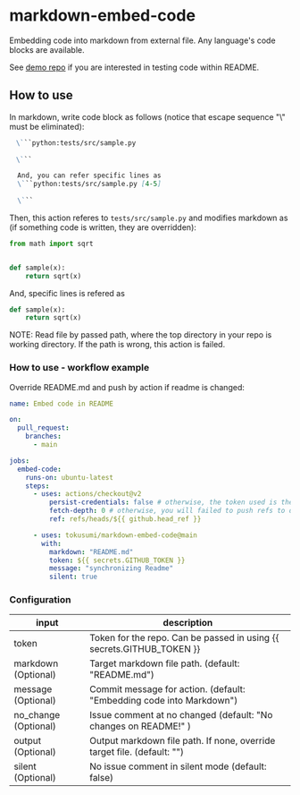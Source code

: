 # markdown-embed-code

Embedding code into markdown from external file.
Any language's code blocks are available.

See [demo repo](https://github.com/tokusumi/readme-code-testing) if you are interested in testing code within README.

## How to use

In markdown, write code block as follows (notice that escape sequence "\\" must be eliminated):

```markdown
　\```python:tests/src/sample.py
 
　\```

  And, you can refer specific lines as
  \```python:tests/src/sample.py [4-5]
  
  \```
```

Then, this action referes to `tests/src/sample.py` and modifies markdown as (if something code is written, they are overridden):

```python:tests/src/sample.py
from math import sqrt


def sample(x):
    return sqrt(x)

```

And, specific lines is refered as

```python:tests/src/sample.py [4-5]
def sample(x):
    return sqrt(x)
```

NOTE: Read file by passed path, where the top directory in your repo is working directory. If the path is wrong, this action is failed.

### How to use - workflow example

Override README.md and push by action if readme is changed:

```yaml
name: Embed code in README

on:
  pull_request:
    branches:
      - main

jobs:
  embed-code:
    runs-on: ubuntu-latest
    steps:
      - uses: actions/checkout@v2
          persist-credentials: false # otherwise, the token used is the GITHUB_TOKEN, instead of your personal token
          fetch-depth: 0 # otherwise, you will failed to push refs to dest repo
          ref: refs/heads/${{ github.head_ref }}

      - uses: tokusumi/markdown-embed-code@main
        with:
          markdown: "README.md"
          token: ${{ secrets.GITHUB_TOKEN }}
          message: "synchronizing Readme"
          silent: true
```

### Configuration

| input                | description                                                             |
| -------------------- | ----------------------------------------------------------------------- |
| token                | Token for the repo. Can be passed in using {{ secrets.GITHUB_TOKEN }}   |
| markdown (Optional)  | Target markdown file path. (default: "README.md")                       |
| message (Optional)   | Commit message for action. (default: "Embedding code into Markdown")    |
| no_change (Optional) | Issue comment at no changed (default: "No changes on README!" )         |
| output (Optional)    | Output markdown file path. If none, override target file. (default: "") |
| silent (Optional)    | No issue comment in silent mode (default: false)                        |
